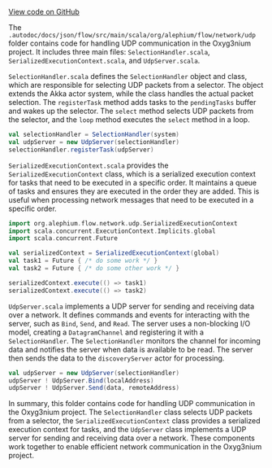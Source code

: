 [View code on GitHub](https://github.com/alephium/alephium/.autodoc/docs/json/flow/src/main/scala/org/alephium/flow/network/udp)

The `.autodoc/docs/json/flow/src/main/scala/org/alephium/flow/network/udp` folder contains code for handling UDP communication in the Oxyg3nium project. It includes three main files: `SelectionHandler.scala`, `SerializedExecutionContext.scala`, and `UdpServer.scala`.

`SelectionHandler.scala` defines the `SelectionHandler` object and class, which are responsible for selecting UDP packets from a selector. The object extends the Akka actor system, while the class handles the actual packet selection. The `registerTask` method adds tasks to the `pendingTasks` buffer and wakes up the selector. The `select` method selects UDP packets from the selector, and the `loop` method executes the `select` method in a loop.

```scala
val selectionHandler = SelectionHandler(system)
val udpServer = new UdpServer(selectionHandler)
selectionHandler.registerTask(udpServer)
```

`SerializedExecutionContext.scala` provides the `SerializedExecutionContext` class, which is a serialized execution context for tasks that need to be executed in a specific order. It maintains a queue of tasks and ensures they are executed in the order they are added. This is useful when processing network messages that need to be executed in a specific order.

```scala
import org.alephium.flow.network.udp.SerializedExecutionContext
import scala.concurrent.ExecutionContext.Implicits.global
import scala.concurrent.Future

val serializedContext = SerializedExecutionContext(global)
val task1 = Future { /* do some work */ }
val task2 = Future { /* do some other work */ }

serializedContext.execute(() => task1)
serializedContext.execute(() => task2)
```

`UdpServer.scala` implements a UDP server for sending and receiving data over a network. It defines commands and events for interacting with the server, such as `Bind`, `Send`, and `Read`. The server uses a non-blocking I/O model, creating a `DatagramChannel` and registering it with a `SelectionHandler`. The `SelectionHandler` monitors the channel for incoming data and notifies the server when data is available to be read. The server then sends the data to the `discoveryServer` actor for processing.

```scala
val udpServer = new UdpServer(selectionHandler)
udpServer ! UdpServer.Bind(localAddress)
udpServer ! UdpServer.Send(data, remoteAddress)
```

In summary, this folder contains code for handling UDP communication in the Oxyg3nium project. The `SelectionHandler` class selects UDP packets from a selector, the `SerializedExecutionContext` class provides a serialized execution context for tasks, and the `UdpServer` class implements a UDP server for sending and receiving data over a network. These components work together to enable efficient network communication in the Oxyg3nium project.
